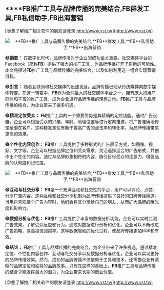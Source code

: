 ## ****FB**推广工具与品牌传播的完美结合,**FB**群发工具,**FB**私信助手,**FB**出海营销**

[😍想了解推广相关软件的朋友请登录 http://www.vst.tw](http://www.vst.tw)

 <center><img src="https://vst.tw/MP4/tuiguang/png/1.png" alt="**FB**推广工具与品牌传播的完美结合,**FB**群发工具,**FB**私信助手,**FB**出海营销"></center>

**😄摘要：**
在数字化时代，品牌传播对于企业的成功至关重要。社交媒体平台如Facebook（简称**FB**）提供了强大的推广工具，为品牌传播打开了崭新的可能性。本文将探讨**FB**推广工具与品牌传播的完美结合，以及如何利用这一组合实现营销目标。

**😄引言：**
随着互联网和社交媒体的迅速发展，品牌传播已经从传统媒体向数字媒体转变。在这一转变中，**FB**作为全球最大的社交媒体平台之一，拥有庞大的用户群体和丰富的推广工具，成为企业进行品牌传播的理想之地。**FB**推广工具与品牌传播的结合，为企业带来了诸多机遇。

**😄精准定位受众：**
**FB**推广工具的一个重要优势是其精确的定位功能。通过广告设置，企业可以根据受众的兴趣、年龄、地理位置等进行定向推送，将广告准确地传递给潜在客户。这种精准定位有助于提高广告的点击率和转化率，为品牌传播带来更高的效果。

**😄个性化内容创作：**
**FB**推广工具提供了多种形式的广告展示方式，如图像、视频、文字等。企业可以根据品牌定位和受众需求，灵活选择适合的广告形式，并创作出个性化的内容。通过与品牌形象相符的内容，吸引目标受众的注意力，增强品牌的认知度和记忆度。

 <center><img src="https://vst.tw/MP4/tuiguang/png/8.png" alt="**FB**推广工具与品牌传播的完美结合,**FB**群发工具,**FB**私信助手,**FB**出海营销"></center>

**😄互动与社交分享：**
**FB**是一个充满互动和社交性的平台，用户可以评论、点赞、分享广告内容。这种互动和社交分享机制为品牌传播提供了良好的口碑传播渠道。当用户喜欢某个广告内容时，他们会将其分享给自己的朋友，从而扩大品牌的曝光度和影响力。

**😄数据分析与优化：**
**FB**推广工具提供了丰富的数据分析功能，企业可以实时监测广告效果，了解受众反应和行为。通过对数据进行分析和优化，企业可以不断改进广告策略，提高投资回报率。这种数据驱动的优化过程，使品牌传播更加科学和有效。

**😄结论：**
**FB**推广工具与品牌传播的完美结合，为企业带来了许多机遇。通过精准定位、个性化内容创作、互动与社交分享以及数据分析与优化，企业可以实现更好的品牌传播效果。然而，成功的品牌传播不仅依赖于工具和技术，还需要企业有清晰的品牌定位和独特的品牌故事。只有在这样的基础上，**FB**推广工具与品牌传播的结合才能发挥最大的潜力，为企业带来长期的商业价值。

[😍想了解推广相关软件的朋友请登录 http://www.vst.tw](http://www.vst.tw)



